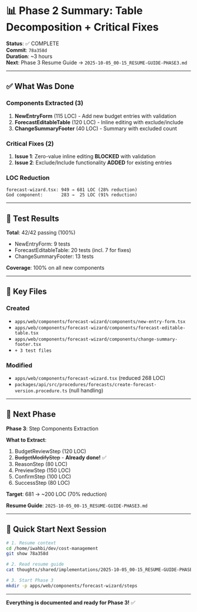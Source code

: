 # 📊 Phase 2 Summary: Table Decomposition + Critical Fixes

**Status**: ✅ COMPLETE  
**Commit**: `78a358d`  
**Duration**: ~3 hours  
**Next**: Phase 3 Resume Guide → `2025-10-05_00-15_RESUME-GUIDE-PHASE3.md`

---

## ✅ What Was Done

### Components Extracted (3)
1. **NewEntryForm** (115 LOC) - Add new budget entries with validation
2. **ForecastEditableTable** (120 LOC) - Inline editing with exclude/include
3. **ChangeSummaryFooter** (40 LOC) - Summary with excluded count

### Critical Fixes (2)
1. **Issue 1**: Zero-value inline editing **BLOCKED** with validation
2. **Issue 2**: Exclude/Include functionality **ADDED** for existing entries

### LOC Reduction
```
forecast-wizard.tsx: 949 → 681 LOC (28% reduction)
God component:       283 →  25 LOC (91% reduction)
```

---

## 🧪 Test Results

**Total**: 42/42 passing (100%)
- NewEntryForm: 9 tests
- ForecastEditableTable: 20 tests (incl. 7 for fixes)
- ChangeSummaryFooter: 13 tests

**Coverage**: 100% on all new components

---

## 📂 Key Files

### Created
- `apps/web/components/forecast-wizard/components/new-entry-form.tsx`
- `apps/web/components/forecast-wizard/components/forecast-editable-table.tsx`
- `apps/web/components/forecast-wizard/components/change-summary-footer.tsx`
- `+ 3 test files`

### Modified
- `apps/web/components/forecast-wizard.tsx` (reduced 268 LOC)
- `packages/api/src/procedures/forecasts/create-forecast-version.procedure.ts` (null handling)

---

## 🚀 Next Phase

**Phase 3**: Step Components Extraction

**What to Extract**:
1. BudgetReviewStep (120 LOC)
2. ~~BudgetModifyStep~~ - **Already done!** ✅
3. ReasonStep (80 LOC)
4. PreviewStep (150 LOC)
5. ConfirmStep (100 LOC)
6. SuccessStep (80 LOC)

**Target**: 681 → ~200 LOC (70% reduction)

**Resume Guide**: `2025-10-05_00-15_RESUME-GUIDE-PHASE3.md`

---

## 🎯 Quick Start Next Session

```bash
# 1. Resume context
cd /home/iwahbi/dev/cost-management
git show 78a358d

# 2. Read resume guide
cat thoughts/shared/implementations/2025-10-05_00-15_RESUME-GUIDE-PHASE3.md

# 3. Start Phase 3
mkdir -p apps/web/components/forecast-wizard/steps
```

---

**Everything is documented and ready for Phase 3!** ✅

